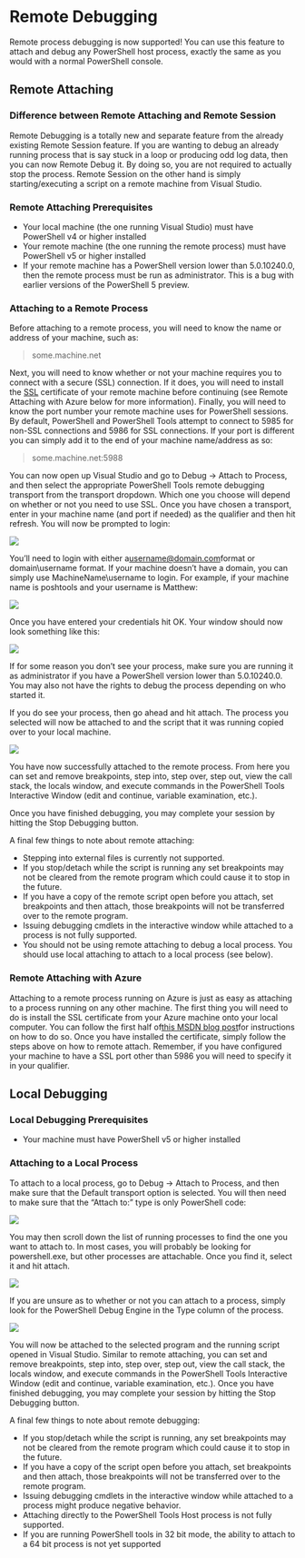# Remote Debugging

Remote process debugging is now supported! You can use this feature to attach and debug any PowerShell host process, exactly the same as you would with a normal PowerShell console.

## Remote Attaching

### Difference between Remote Attaching and Remote Session

Remote Debugging is a totally new and separate feature from the already existing Remote Session feature. If you are wanting to debug an already running process that is say stuck in a loop or producing odd log data, then you can now Remote Debug it. By doing so, you are not required to actually stop the process. Remote Session on the other hand is simply starting/executing a script on a remote machine from Visual Studio.

### Remote Attaching Prerequisites

* Your local machine \(the one running Visual Studio\) must have PowerShell v4 or higher installed
* Your remote machine \(the one running the remote process\) must have PowerShell v5 or higher installed
* If your remote machine has a PowerShell version lower than 5.0.10240.0, then the remote process must be run as administrator. This is a bug with earlier versions of the PowerShell 5 preview.

### Attaching to a Remote Process

Before attaching to a remote process, you will need to know the name or address of your machine, such as:

> some.machine.net

Next, you will need to know whether or not your machine requires you to connect with a secure \(SSL\) connection. If it does, you will need to install the [SSL](https://hosting.review/web-hosting-glossary/#12) certificate of your remote machine before continuing \(see Remote Attaching with Azure below for more information\). Finally, you will need to know the port number your remote machine uses for PowerShell sessions. By default, PowerShell and PowerShell Tools attempt to connect to 5985 for non-SSL connections and 5986 for SSL connections. If your port is different you can simply add it to the end of your machine name/address as so:

> some.machine.net:5988

You can now open up Visual Studio and go to Debug -&gt; Attach to Process, and then select the appropriate PowerShell Tools remote debugging transport from the transport dropdown. Which one you choose will depend on whether or not you need to use SSL. Once you have chosen a transport, enter in your machine name \(and port if needed\) as the qualifier and then hit refresh. You will now be prompted to login:

![](https://camo.githubusercontent.com/8c167068e8bd25878adff1b1244d16d208094e1f/687474703a2f2f692e696d6775722e636f6d2f476166493575692e706e67)

You’ll need to login with either a[username@domain.com](mailto:username@domain.com)format or domain\username format. If your machine doesn’t have a domain, you can simply use MachineName\username to login. For example, if your machine name is poshtools and your username is Matthew:

![](https://camo.githubusercontent.com/fae69c56104b3184758c93728352081ca5f29a25/687474703a2f2f692e696d6775722e636f6d2f38436b347438472e706e67)

Once you have entered your credentials hit OK. Your window should now look something like this:

![](https://camo.githubusercontent.com/11f299ef07de8817f48fd3d9631b19211de8d16b/687474703a2f2f692e696d6775722e636f6d2f4b6747767854422e706e67)

If for some reason you don’t see your process, make sure you are running it as administrator if you have a PowerShell version lower than 5.0.10240.0. You may also not have the rights to debug the process depending on who started it.

If you do see your process, then go ahead and hit attach. The process you selected will now be attached to and the script that it was running copied over to your local machine.

![](https://camo.githubusercontent.com/cf045c94657f589799a7dc700cb7f1bd12ebf532/687474703a2f2f692e696d6775722e636f6d2f784733764a47362e706e67)

You have now successfully attached to the remote process. From here you can set and remove breakpoints, step into, step over, step out, view the call stack, the locals window, and execute commands in the PowerShell Tools Interactive Window \(edit and continue, variable examination, etc.\).

Once you have finished debugging, you may complete your session by hitting the Stop Debugging button.

A final few things to note about remote attaching:

* Stepping into external files is currently not supported.
* If you stop/detach while the script is running any set breakpoints may not be cleared from the remote program which could cause it to stop in the future.
* If you have a copy of the remote script open before you attach, set breakpoints and then attach, those breakpoints will not be transferred over to the remote program.
* Issuing debugging cmdlets in the interactive window while attached to a process is not fully supported.
* You should not be using remote attaching to debug a local process. You should use local attaching to attach to a local process \(see below\).

### Remote Attaching with Azure

Attaching to a remote process running on Azure is just as easy as attaching to a process running on any other machine. The first thing you will need to do is install the SSL certificate from your Azure machine onto your local computer. You can follow the first half of[this MSDN blog post](http://blogs.msdn.com/b/sriharsha/archive/2013/10/26/remote-powershell-in-azure-iaas-virtual-machines.aspx)for instructions on how to do so. Once you have installed the certificate, simply follow the steps above on how to remote attach. Remember, if you have configured your machine to have a SSL port other than 5986 you will need to specify it in your qualifier.

## Local Debugging

### Local Debugging Prerequisites

* Your machine must have PowerShell v5 or higher installed

### Attaching to a Local Process

To attach to a local process, go to Debug -&gt; Attach to Process, and then make sure that the Default transport option is selected. You will then need to make sure that the “Attach to:” type is only PowerShell code:

![](https://camo.githubusercontent.com/d0343f6b1ae7c85f939d1fd3c4beea6d286d04ec/687474703a2f2f692e696d6775722e636f6d2f346758354c6d452e706e67)

You may then scroll down the list of running processes to find the one you want to attach to. In most cases, you will probably be looking for powershell.exe, but other processes are attachable. Once you find it, select it and hit attach.

![](https://camo.githubusercontent.com/b05959abb268589356db46687ac618184741d498/687474703a2f2f692e696d6775722e636f6d2f6b4b31373855552e706e67)

If you are unsure as to whether or not you can attach to a process, simply look for the PowerShell Debug Engine in the Type column of the process.

![](https://camo.githubusercontent.com/8c1ad2c36c60bc46cc2d8983016a2fa058437abc/687474703a2f2f692e696d6775722e636f6d2f4c76484e4132342e706e67)

You will now be attached to the selected program and the running script opened in Visual Studio. Similar to remote attaching, you can set and remove breakpoints, step into, step over, step out, view the call stack, the locals window, and execute commands in the PowerShell Tools Interactive Window \(edit and continue, variable examination, etc.\). Once you have finished debugging, you may complete your session by hitting the Stop Debugging button.

A final few things to note about remote debugging:

* If you stop/detach while the script is running, any set breakpoints may not be cleared from the remote program which could cause it to stop in the future.
* If you have a copy of the script open before you attach, set breakpoints and then attach, those breakpoints will not be transferred over to the remote program.
* Issuing debugging cmdlets in the interactive window while attached to a process might produce negative behavior.
* Attaching directly to the PowerShell Tools Host process is not fully supported.
* If you are running PowerShell tools in 32 bit mode, the ability to attach to a 64 bit process is not yet supported

